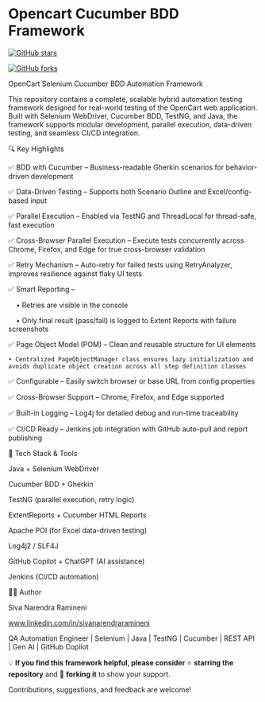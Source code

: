 
 # Opencart Cucumber BDD Framework

 
[![GitHub stars](https://img.shields.io/github/stars/sivanarendraramineni/OpencartCucumberBddFramework?style=social)](https://github.com/sivanarendraramineni/OpencartCucumberBddFramework/stargazers)

[![GitHub forks](https://img.shields.io/github/forks/sivanarendraramineni/OpencartCucumberBddFramework?style=social)](https://github.com/sivanarendraramineni/OpencartCucumberBddFramework/network/members)


OpenCart Selenium Cucumber BDD Automation Framework

This repository contains a complete, scalable hybrid automation testing framework designed for real-world testing of the OpenCart web application. Built with Selenium WebDriver, Cucumber BDD, TestNG, and Java, the framework supports modular development, parallel execution, data-driven testing, and seamless CI/CD integration.


🔍 Key Highlights

✅ BDD with Cucumber – Business-readable Gherkin scenarios for behavior-driven development

✅ Data-Driven Testing – Supports both Scenario Outline and Excel/config-based input

✅ Parallel Execution – Enabled via TestNG and ThreadLocal<WebDriver> for thread-safe, fast execution

✅ Cross-Browser Parallel Execution – Execute tests concurrently across Chrome, Firefox, and Edge for true cross-browser validation

✅ Retry Mechanism – Auto-retry for failed tests using RetryAnalyzer, improves resilience against flaky UI tests

✅ Smart Reporting –

    • Retries are visible in the console
    
    • Only final result (pass/fail) is logged to Extent Reports with failure screenshots
    
✅ Page Object Model (POM) – Clean and reusable structure for UI elements

    • Centralized PageObjectManager class ensures lazy initialization and avoids duplicate object creation across all step definition classes

✅ Configurable – Easily switch browser or base URL from config.properties

✅ Cross-Browser Support – Chrome, Firefox, and Edge supported

✅ Built-in Logging – Log4j for detailed debug and run-time traceability

✅ CI/CD Ready – Jenkins job integration with GitHub auto-pull and report publishing

🔧 Tech Stack & Tools

Java + Selenium WebDriver

Cucumber BDD + Gherkin

TestNG (parallel execution, retry logic)

ExtentReports + Cucumber HTML Reports

Apache POI (for Excel data-driven testing)

Log4j2 / SLF4J

GitHub Copilot + ChatGPT (AI assistance)

Jenkins (CI/CD automation)

👨‍💻 Author

Siva Narendra Ramineni

www.linkedin.com/in/sivanarendraramineni

QA Automation Engineer | Selenium | Java | TestNG | Cucumber | REST API | Gen AI | GitHub Copilot

💡 **If you find this framework helpful, please consider** ⭐ **starring the repository** and 🍴 **forking it** to show your support.  

Contributions, suggestions, and feedback are welcome!
